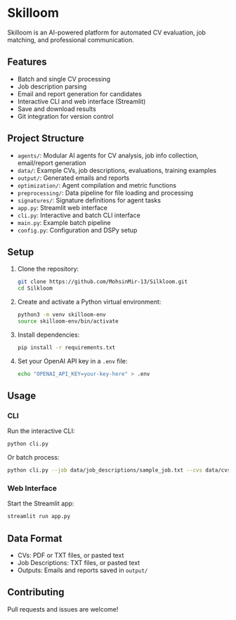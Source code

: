 # Skilloom

Skilloom is an AI-powered platform for automated CV evaluation, job matching, and professional communication.

## Features
- Batch and single CV processing
- Job description parsing
- Email and report generation for candidates
- Interactive CLI and web interface (Streamlit)
- Save and download results
- Git integration for version control

## Project Structure
- `agents/`: Modular AI agents for CV analysis, job info collection, email/report generation
- `data/`: Example CVs, job descriptions, evaluations, training examples
- `output/`: Generated emails and reports
- `optimization/`: Agent compilation and metric functions
- `preprocessing/`: Data pipeline for file loading and processing
- `signatures/`: Signature definitions for agent tasks
- `app.py`: Streamlit web interface
- `cli.py`: Interactive and batch CLI interface
- `main.py`: Example batch pipeline
- `config.py`: Configuration and DSPy setup

## Setup
1. Clone the repository:
   ```sh
   git clone https://github.com/MohsinMir-13/Silkloom.git
   cd Silkloom
   ```
2. Create and activate a Python virtual environment:
   ```sh
   python3 -m venv skilloom-env
   source skilloom-env/bin/activate
   ```
3. Install dependencies:
   ```sh
   pip install -r requirements.txt
   ```
4. Set your OpenAI API key in a `.env` file:
   ```sh
   echo "OPENAI_API_KEY=your-key-here" > .env
   ```

## Usage
### CLI
Run the interactive CLI:
```sh
python cli.py
```
Or batch process:
```sh
python cli.py --job data/job_descriptions/sample_job.txt --cvs data/cvs/*.pdf data/cvs/*.txt --output output/
```

### Web Interface
Start the Streamlit app:
```sh
streamlit run app.py
```

## Data Format
- CVs: PDF or TXT files, or pasted text
- Job Descriptions: TXT files, or pasted text
- Outputs: Emails and reports saved in `output/`

## Contributing
Pull requests and issues are welcome!
